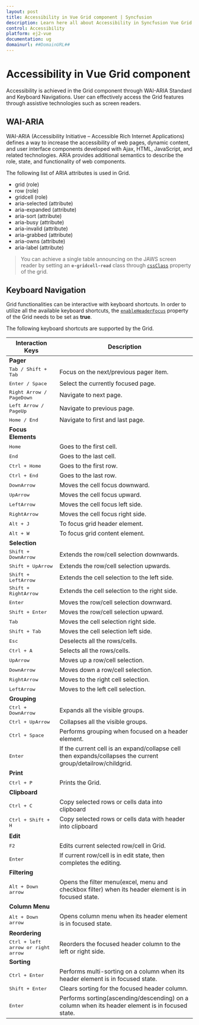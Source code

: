```yaml
---
layout: post
title: Accessibility in Vue Grid component | Syncfusion
description: Learn here all about Accessibility in Syncfusion Vue Grid component of Syncfusion Essential JS 2 and more.
control: Accessibility 
platform: ej2-vue
documentation: ug
domainurl: ##DomainURL##
---
```


# Accessibility in Vue Grid component

Accessibility is achieved in the Grid component through WAI-ARIA Standard and Keyboard Navigations. User can effectively access the Grid features through assistive technologies such as screen readers.

## WAI-ARIA

WAI-ARIA (Accessibility Initiative – Accessible Rich Internet Applications) defines a way to increase the accessibility of web pages, dynamic content, and user interface components developed with Ajax, HTML, JavaScript, and related technologies. ARIA provides additional semantics to describe the role, state, and functionality of web components.

The following list of ARIA attributes is used in Grid.
* grid (role)
* row (role)
* gridcell (role)
* aria-selected (attribute)
* aria-expanded (attribute)
* aria-sort (attribute)
* aria-busy (attribute)
* aria-invalid (attribute)
* aria-grabbed (attribute)
* aria-owns (attribute)
* aria-label (attribute)

> You can achieve a single table announcing on the JAWS screen reader by setting an **`e-gridcell-read`** class through [`cssClass`](https://ej2.syncfusion.com/vue/documentation/api/grid/#cssclass) property of the grid.

## Keyboard Navigation

Grid functionalities can be interactive with keyboard shortcuts. In order to utilize all the available keyboard shortcuts, the [`enableHeaderFocus`](https://ej2.syncfusion.com/vue/documentation/api/grid/#enableheaderfocus) property of the Grid needs to be set as **true**.

The following keyboard shortcuts are supported by the Grid.

Interaction Keys | Description
-----|-----
<b>Pager</b>||
<kbd>Tab / Shift + Tab</kbd> | Focus on the next/previous pager item.
<kbd>Enter / Space</kbd> | Select the currently focused page.
<kbd>Right Arrow / PageDown</kbd> | Navigate to next page.
<kbd>Left Arrow / PageUp</kbd> | Navigate to previous page.
<kbd>Home / End</kbd> | Navigate to first and last page.
<b>Focus Elements</b>||
<kbd>Home</kbd> | Goes to the first cell.
<kbd>End</kbd> | Goes to the last cell.
<kbd>Ctrl + Home</kbd> | Goes to the first row.
<kbd>Ctrl + End</kbd> | Goes to the last row.
<kbd>DownArrow</kbd> | Moves the cell focus downward.
<kbd>UpArrow</kbd> | Moves the cell focus upward.
<kbd>LeftArrow</kbd> | Moves the cell focus left side.
<kbd>RightArrow</kbd> | Moves the cell focus right side.
<kbd>Alt + J</kbd> | To focus grid header element.
<kbd>Alt + W</kbd> | To focus grid content element.
<b>Selection</b>||
<kbd>Shift + DownArrow</kbd> | Extends the row/cell selection downwards.
<kbd>Shift + UpArrow</kbd> | Extends the row/cell selection upwards.
<kbd>Shift + LeftArrow</kbd> | Extends the cell selection to the left side.
<kbd>Shift + RightArrow</kbd> | Extends the cell selection to the right side.
<kbd>Enter</kbd> | Moves the row/cell selection downward.
<kbd>Shift + Enter</kbd> | Moves the row/cell selection upward.
<kbd>Tab</kbd> | Moves the cell selection right side.
<kbd>Shift + Tab</kbd> | Moves the cell selection left side.
<kbd>Esc</kbd> | Deselects all the rows/cells.
<kbd>Ctrl + A</kbd> | Selects all the rows/cells.
<kbd>UpArrow</kbd> | Moves up a row/cell selection.
<kbd>DownArrow</kbd> | Moves down a row/cell selection.
<kbd>RightArrow</kbd> | Moves to the right cell selection.
<kbd>LeftArrow</kbd> | Moves to the left cell selection.
<b>Grouping</b>||
<kbd>Ctrl + DownArrow</kbd> | Expands all the visible groups.
<kbd>Ctrl + UpArrow</kbd> | Collapses all the visible groups.
<kbd>Ctrl + Space</kbd> | Performs grouping when focused on a header element.
<kbd>Enter</kbd> | If the current cell is an expand/collapse cell then expands/collapses the current group/detailrow/childgrid.
<b>Print</b>||
<kbd>Ctrl + P</kbd> | Prints the Grid.
<b>Clipboard</b>||
<kbd>Ctrl + C</kbd> | Copy selected rows or cells data into clipboard
<kbd>Ctrl + Shift + H</kbd> | Copy selected rows or cells data with header into clipboard
<b>Edit</b>||
<kbd>F2</kbd> | Edits current selected row/cell in Grid.
<kbd>Enter</kbd> | If current row/cell is in edit state, then completes the editing.
<b>Filtering</b>||
<kbd>Alt + Down arrow</kbd> | Opens the filter menu(excel, menu and checkbox filter) when its header element is in focused state.
<b>Column Menu</b>||
<kbd>Alt + Down arrow</kbd> | Opens column menu when its header element is in focused state.
<b>Reordering</b>||
<kbd>Ctrl + left arrow or right arrow</kbd> | Reorders the focused header column to the left or right side.
<b>Sorting</b>||
<kbd>Ctrl + Enter</kbd> | Performs multi-sorting on a column when its header element is in focused state.
<kbd>Shift + Enter</kbd> | Clears sorting for the focused header column.
<kbd>Enter</kbd> | Performs sorting(ascending/descending) on a column when its header element is in focused state.